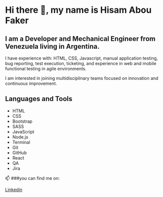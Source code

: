 # Hi there 👋, my name is Hisam Abou Faker

## I am a **Developer** and **Mechanical Engineer** from **Venezuela** living in **Argentina**.

I have experience with: HTML, CSS, Javascript,  manual application testing, bug reporting, test execution, ticketing, and experience in web and mobile functional testing in agile environments.

I am interested in joining multidisciplinary teams focused on innovation and continuous improvement.

## Languages and Tools

- HTML
- CSS
- Bootstrap
- SASS
- JavaScript
- Node.js
- Terminal
- Git
- GitHub
- React
- QA
- Jira

📫 ###you can find me on:


[Linkedin]([linkurl](https://www.linkedin.com/in/haboufaker/))
